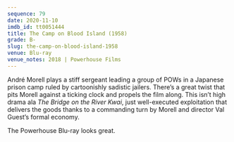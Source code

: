 ```yaml
---
sequence: 79
date: 2020-11-10
imdb_id: tt0051444
title: The Camp on Blood Island (1958)
grade: B-
slug: the-camp-on-blood-island-1958
venue: Blu-ray
venue_notes: 2018 | Powerhouse Films
---
```


André Morell plays a stiff sergeant leading a group of POWs in a Japanese prison camp ruled by cartoonishly sadistic jailers. There’s a great twist that pits Morell against a ticking clock and propels the film along. This isn’t high drama ala <span data-imdb-id="tt0050212">_The Bridge on the River Kwai_</span>, just well-executed exploitation that delivers the goods thanks to a commanding turn by Morell and director Val Guest’s formal economy.

The Powerhouse Blu-ray looks great.
